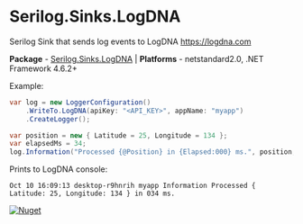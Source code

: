 # Serilog.Sinks.LogDNA #

Serilog Sink that sends log events to LogDNA <https://logdna.com>

**Package** - [Serilog.Sinks.LogDNA](http://nuget.org/packages/serilog.sinks.logdna) | **Platforms** - netstandard2.0, .NET Framework 4.6.2+

Example:

``` csharp
var log = new LoggerConfiguration()
    .WriteTo.LogDNA(apiKey: "<API_KEY>", appName: "myapp")
    .CreateLogger();

var position = new { Latitude = 25, Longitude = 134 };
var elapsedMs = 34;
log.Information("Processed {@Position} in {Elapsed:000} ms.", position, elapsedMs);
```

Prints to LogDNA console:

``` plaintext
Oct 10 16:09:13 desktop-r9hnrih myapp Information Processed { Latitude: 25, Longitude: 134 } in 034 ms.
```

[![Nuget](https://img.shields.io/nuget/v/serilog.sinks.logdna.svg)](https://www.nuget.org/packages/Serilog.Sinks.LogDNA/)
